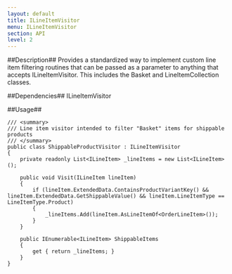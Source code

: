 ```yaml
---
layout: default
title: ILineItemVisitor
menu: ILineItemVisitor
section: API
level: 2
---
```

##Description##
Provides a standardized way to implement custom line item filtering routines that can be passed as a parameter to anything that accepts ILineItemVisitor.  This includes the Basket and LineItemCollection classes.

##Dependencies##
ILineItemVisitor

##Usage##

    /// <summary>
    /// Line item visitor intended to filter "Basket" items for shippable products
    /// </summary>
    public class ShippableProductVisitor : ILineItemVisitor
    {
        private readonly List<ILineItem> _lineItems = new List<ILineItem>();
      
        public void Visit(ILineItem lineItem)
        {
            if (lineItem.ExtendedData.ContainsProductVariantKey() && lineItem.ExtendedData.GetShippableValue() && lineItem.LineItemType == LineItemType.Product)
            {                
                _lineItems.Add(lineItem.AsLineItemOf<OrderLineItem>());
            }
        }

        public IEnumerable<ILineItem> ShippableItems 
        {
            get { return _lineItems; }
        } 
    }
